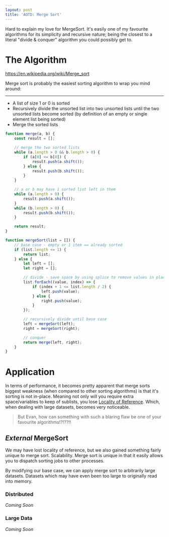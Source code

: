 ```yaml
---
layout: post
title: 'AOTD: Merge Sort'
---
```


Hard to explain my love for MergeSort. It's easily one of my favourite algorithms for its simplicity and recursive nature; being the closest to a literal "divide & conquer" algorithm you could possibly get to.

# The Algorithm

<https://en.wikipedia.org/wiki/Merge_sort>

Merge sort is probably the easiest sorting algorithm to wrap you mind around:

---

- A list of size 1 or 0 is sorted
- Recursively divide the unsorted list into two unsorted lists until the two unsorted lists become sorted (by definition of an empty or single element list being sorted)
- Merge the sorted lists

```javascript
function merge(a, b) {
    const result = [];

    // merge the two sorted lists  
    while (a.length > 0 && b.length > 0) {
        if (a[0] <= b[0]) {
            result.push(a.shift());
        } else {
            result.push(b.shift());
        }
    }

    // a or b may have 1 sorted list left in them
    while (a.length > 0) {
        result.push(a.shift());
    }
    while (b.length > 0) {
        result.push(b.shift());
    }

    return result;
}

function mergeSort(list = []) {
    // base case - empty or 1 item == already sorted
    if (list.length <= 1) {
        return list;
    } else {
        let left = [];
        let right = [];

        // divide - save space by using splice to remove values in place of the original array
        list.forEach((value, index) => {
            if (index + 1 <= list.length / 2) {
                left.push(value);
            } else {
                right.push(value);
            }
        });

        // recursively divide until base case
        left = mergeSort(left);
        right = mergeSort(right);

        // conquer
        return merge(left, right);
    }
}
```

# Application

In terms of performance, it becomes pretty apparent that merge sorts biggest weakness (when compared to other sorting algorithms) is that it's sorting is not in-place. Meaning not only will you require extra space/variables to keep of sublists, you lose [Locality of Reference](https://en.wikipedia.org/wiki/Locality_of_reference). Which, when dealing with large datasets, becomes very noticeable.

> But Evan, how can something with such a blaring flaw be one of your favourite algorithms!?!??!!

## *External* MergeSort

We may have lost locality of reference, but we also gained something fairly unique to merge sort. Scalability. Merge sort is unique in that it easily allows you to dispatch sorting jobs to other processes.

By modifying our base case, we can apply merge sort to arbitrarily large datasets. Datasets which may have even been too large to originally read into memory.

### Distributed

*Coming Soon*

### Large Data  

*Coming Soon*
